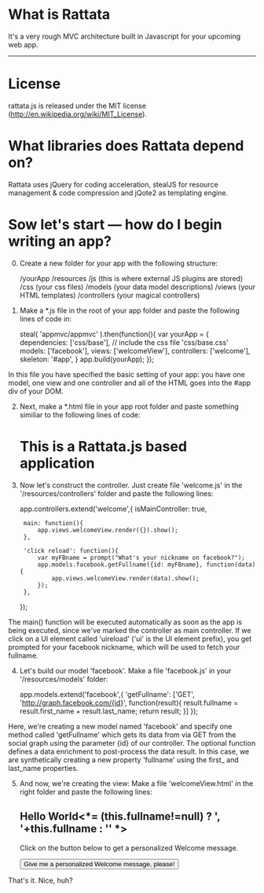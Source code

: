 # What is Rattata
It's a very rough MVC architecture built in Javascript for your upcoming web app.

* * *

# License
rattata.js is released under the MIT license (http://en.wikipedia.org/wiki/MIT_License).

# What libraries does Rattata depend on?
Rattata uses jQuery for coding acceleration, stealJS for resource management & code compression and jQote2 as templating engine.

# Sow let's start — how do I begin writing an app?
0. Create a new folder for your app with the following structure:
	
	/yourApp
	  /resources
	    /js (this is where external JS plugins are stored)
	    /css (your css files)
	    /models (your data model descriptions)
	    /views (your HTML templates)
	    /controllers (your magical controllers)
    
1. Make a *.js file in the root of your app folder and paste the following lines of code in:
	
	steal( 'appmvc/appmvc' ).then(function(){
	  var yourApp = {
			dependencies:	['css/base'], // include the css file 'css/base.css'
			models:			  ['facebook'],
			views:			  ['welcomeView'],
			controllers:	['welcome'],
	    skeleton:		'#app',
		}
		app.build(yourApp);
	});
	
In this file you have specified the basic setting of your app: you have one model, one view and one controller and all of the HTML goes into the #app div of your DOM.

2. Next, make a *.html file in your app root folder and paste something similiar to the following lines of code:
	
	<!doctype html>
	<html>
	  <head>
		</head>
		<body>
			<h1>This is a Rattata.js based application</h1>
	        <div id="app"></div>
			<script type="text/javascript" src="../steal/steal.js?appmvcdemo/appmvcdemo.js">
	        </script>
		</body>
	</html>

3. Now let's construct the controller. Just create file 'welcome.js' in the '/resources/controllers' folder and paste the following lines:
	
	app.controllers.extend('welcome',{
		isMainController: true,
		
		main: function(){
			app.views.welcomeView.render({}).show();
		},
		
		'click reload': function(){
			var myFBname = prompt("What's your nickname on facebook?");
			app.models.facebook.getFullname({id: myFBname}, function(data) { 
				app.views.welcomeView.render(data).show();
			});
		},	
	});
	
The main() function will be executed automatically as soon as the app is being executed, since we've marked the controller as main controller. If we click on a UI element called 'uireload' ('ui' is the UI element prefix), you get prompted for your facebook nickname, which will be used to fetch your fullname.


4. Let's build our model 'facebook'. Make a file 'facebook.js' in your '/resources/models' folder:
	
	app.models.extend('facebook',{
	  'getFullname': ['GET', 'http://graph.facebook.com/{id}', function(result){
			result.fullname = result.first_name + result.last_name;
			return result;
		}]
	});
	
Here, we're creating a new model named 'facebook' and specify one method called 'getFullname' which gets its data from via GET from the social graph using the parameter {id} of our controller. The optional function defines a data enrichment to post-process the data result. In this case, we are synthetically creating a new property 'fullname' using the first_ and last_name properties.

5. And now, we're creating the view: Make a file 'welcomeView.html' in the right folder and paste the following lines:
	
	<h2>Hello World<*= (this.fullname!=null) ? ', '+this.fullname : '' *></h2>
	<p>Click on the button below to get a personalized Welcome message.</p>
	<button class="uireload">Give me a personalized Welcome message, please!</button>

That's it. Nice, huh?